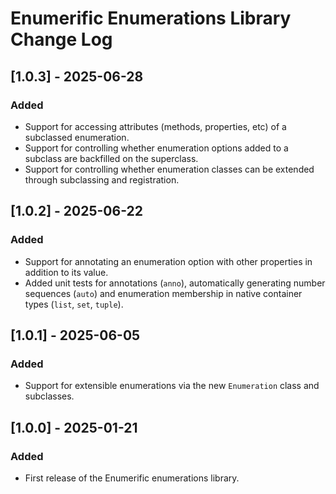 # Enumerific Enumerations Library Change Log

## [1.0.3] - 2025-06-28
### Added
- Support for accessing attributes (methods, properties, etc) of a subclassed enumeration.
- Support for controlling whether enumeration options added to a subclass are backfilled on the superclass.
- Support for controlling whether enumeration classes can be extended through subclassing and registration.

## [1.0.2] - 2025-06-22
### Added
- Support for annotating an enumeration option with other properties in addition to its value.
- Added unit tests for annotations (`anno`), automatically generating number sequences
(`auto`) and enumeration membership in native container types (`list`, `set`, `tuple`).

## [1.0.1] - 2025-06-05
### Added
- Support for extensible enumerations via the new `Enumeration` class and subclasses.

## [1.0.0] - 2025-01-21
### Added
- First release of the Enumerific enumerations library.
